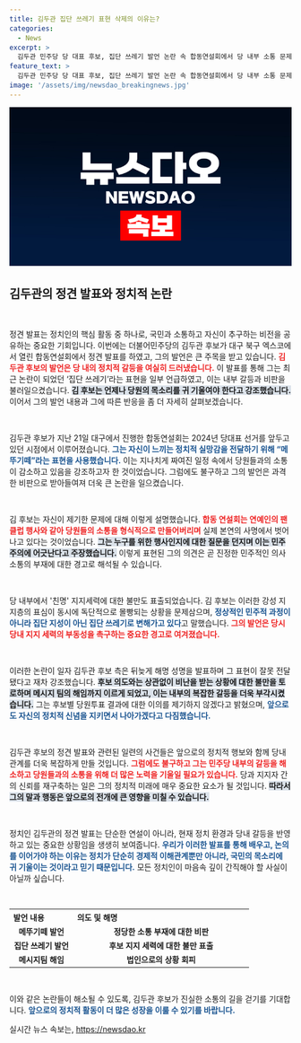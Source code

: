 ```yaml
---
title: 김두관 집단 쓰레기 표현 삭제의 이유는?
categories:
  - News
excerpt: >
  김두관 민주당 당 대표 후보, 집단 쓰레기 발언 논란 속 합동연설회에서 당 내부 소통 문제 지적. 빠듯한 일정에 비판 목소리 높여, 공정한 민주주의 회복 제안. 과연 그의 진정한 뜻은 무엇일까? 클릭 유도!
feature_text: >
  김두관 민주당 당 대표 후보, 집단 쓰레기 발언 논란 속 합동연설회에서 당 내부 소통 문제 지적. 빠듯한 일정에 비판 목소리 높여, 공정한 민주주의 회복 제안. 과연 그의 진정한 뜻은 무엇일까? 클릭 유도!
image: '/assets/img/newsdao_breakingnews.jpg'
---
```


<p><img src="/assets/img/newsdao_breakingnews.jpg" alt="cryptoinkorea 속보" /></p>

<h2 data-ke-size="size26">김두관의 정견 발표와 정치적 논란</h2>

<p data-ke-size="size16">&nbsp;</p>

<p>정견 발표는 정치인의 핵심 활동 중 하나로, 국민과 소통하고 자신이 추구하는 비전을 공유하는 중요한 기회입니다. 이번에는 더불어민주당의 김두관 후보가 대구 북구 엑스코에서 열린 합동연설회에서 정견 발표를 하였고, 그의 발언은 큰 주목을 받고 있습니다. <b><span style="color: #ee2323;">김두관 후보의 발언은 당 내의 정치적 갈등을 여실히 드러냈습니다.</span></b> 이 발표를 통해 그는 최근 논란이 되었던 ‘집단 쓰레기’라는 표현을 일부 언급하였고, 이는 내부 갈등과 비판을 불러일으켰습니다. <b><span style="background-color: #21538527;">김 후보는 언제나 당원의 목소리를 귀 기울여야 한다고 강조했습니다.</span></b> 이어서 그의 발언 내용과 그에 따른 반응을 좀 더 자세히 살펴보겠습니다.</p>

<p data-ke-size="size16">&nbsp;</p>

<p>김두관 후보가 지난 21일 대구에서 진행한 합동연설회는 2024년 당대표 선거를 앞두고 있던 시점에서 이루어졌습니다. <b><span style="color: #1a5490;">그는 자신이 느끼는 정치적 실망감을 전달하기 위해 “메뚜기떼”라는 표현을 사용했습니다.</span></b> 이는 지나치게 짜여진 일정 속에서 당원들과의 소통이 감소하고 있음을 강조하고자 한 것이었습니다. 그럼에도 불구하고 그의 발언은 과격한 비판으로 받아들여져 더욱 큰 논란을 일으켰습니다.</p>

<p data-ke-size="size16">&nbsp;</p>

<p>김 후보는 자신이 제기한 문제에 대해 이렇게 설명했습니다. <b><span style="color: #ee2323;">합동 연설회는 연예인의 팬클럽 행사와 같아 당원들의 소통을 형식적으로 만들어버리며</span></b> 실제 본연의 사명에서 벗어나고 있다는 것이었습니다. <b><span style="background-color: #21538527;">그는 누구를 위한 행사인지에 대한 질문을 던지며 이는 민주주의에 어긋난다고 주장했습니다.</span></b> 이렇게 표현된 그의 의견은 곧 진정한 민주적인 의사소통의 부재에 대한 경고로 해석될 수 있습니다.</p>

<p data-ke-size="size16">&nbsp;</p>

<p>당 내부에서 '친명' 지지세력에 대한 불만도 표출되었습니다. 김 후보는 이러한 강성 지지층의 표심이 동시에 독단적으로 몰빵되는 상황을 문제삼으며, <b><span style="color: #1a5490;">정상적인 민주적 과정이 아니라 집단 지성이 아닌 집단 쓰레기로 변해가고 있다</span></b>고 말했습니다. <b><span style="color: #ee2323;">그의 발언은 당시 당내 지지 세력의 부동성을 촉구하는 중요한 경고로 여겨졌습니다.</span></b></p>

<p data-ke-size="size16">&nbsp;</p>

<p>이러한 논란이 일자 김두관 후보 측은 뒤늦게 해명 성명을 발표하며 그 표현이 잘못 전달됐다고 재차 강조했습니다. <b><span style="background-color: #21538527;">후보 의도와는 상관없이 비난을 받는 상황에 대한 불만을 토로하며 메시지 팀의 해임까지 이르게 되었고, 이는 내부의 복잡한 갈등을 더욱 부각시켰습니다.</span></b> 그는 후보별 당원투표 결과에 대한 이의를 제기하지 않겠다고 밝혔으며, <b><span style="color: #1a5490;">앞으로도 자신의 정치적 신념을 지키면서 나아가겠다고 다짐했습니다.</span></b></p>

<p data-ke-size="size16">&nbsp;</p>

<p>김두관 후보의 정견 발표와 관련된 일련의 사건들은 앞으로의 정치적 행보와 함께 당내 관계를 더욱 복잡하게 만들 것입니다. <b><span style="color: #ee2323;">그럼에도 불구하고 그는 민주당 내부의 갈등을 해소하고 당원들과의 소통을 위해 더 많은 노력을 기울일 필요가 있습니다.</span></b> 당과 지지자 간의 신뢰를 재구축하는 일은 그의 정치적 미래에 매우 중요한 요소가 될 것입니다. <b><span style="background-color: #21538527;">따라서 그의 말과 행동은 앞으로의 전개에 큰 영향을 미칠 수 있습니다.</span></b></p>

<p data-ke-size="size16">&nbsp;</p>

<p>정치인 김두관의 정견 발표는 단순한 연설이 아니라, 현재 정치 환경과 당내 갈등을 반영하고 있는 중요한 상황임을 생생히 보여줍니다. <b><span style="color: #1a5490;">우리가 이러한 발표를 통해 배우고, 논의를 이어가야 하는 이유는 정치가 단순히 경제적 이해관계뿐만 아니라, 국민의 목소리에 귀 기울이는 것이라고 믿기 때문입니다.</span></b> 모든 정치인이 마음속 깊이 간직해야 할 사실이 아닐까 싶습니다. </p>

<p data-ke-size="size16">&nbsp;</p>

<table>
    <tr>
        <th style="text-align: left; width: 100px;"><b>발언 내용</b></th>
        <th style="text-align: left; width: 300px;"><b>의도 및 해명</b></th>
    </tr>
    <tr>
        <td style="text-align: center; height: 17px;"><b>메뚜기떼 발언</b></td>
        <td style="text-align: center; height: 17px;"><b>정당한 소통 부재에 대한 비판</b></td>
    </tr>
    <tr>
        <td style="text-align: center; height: 17px;"><b>집단 쓰레기 발언</b></td>
        <td style="text-align: center; height: 17px;"><b>후보 지지 세력에 대한 불만 표출</b></td>
    </tr>
    <tr>
        <td style="text-align: center; height: 17px;"><b>메시지팀 해임</b></td>
        <td style="text-align: center; height: 17px;"><b>법인으로의 상황 회피</b></td>
    </tr>
</table>

<p data-ke-size="size16">&nbsp;</p>

<p>이와 같은 논란들이 해소될 수 있도록, 김두관 후보가 진실한 소통의 길을 걷기를 기대합니다. <b><span style="color: #1a5490;">앞으로의 정치적 활동이 더 많은 성장을 이룰 수 있기를 바랍니다.</span></b></p>
실시간 뉴스 속보는, <a href="https://newsdao.kr" rel="dofollow">https://newsdao.kr</a>


